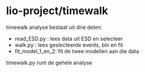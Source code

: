 lio-project/timewalk
===========

timewalk analyse bestaat uit drie delen:

- read_ESD.py   :  lees data uit ESD en selecteer
- walk.py		:  lees geslecteerde events, bin en fit
- fit_model_1_en_2: fit de twee modellen aan die data

timewalk.py runt de gehele analyse 
